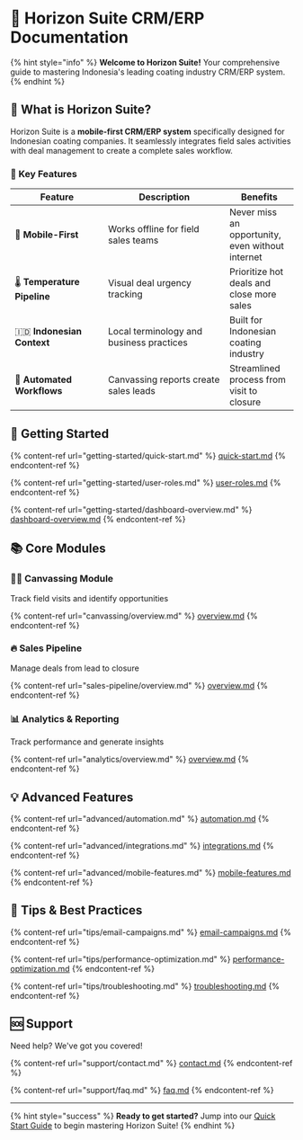 # 🏢 Horizon Suite CRM/ERP Documentation

{% hint style="info" %}
**Welcome to Horizon Suite!** Your comprehensive guide to mastering Indonesia's leading coating industry CRM/ERP system.
{% endhint %}

## 🎯 What is Horizon Suite?

Horizon Suite is a **mobile-first CRM/ERP system** specifically designed for Indonesian coating companies. It seamlessly integrates field sales activities with deal management to create a complete sales workflow.

### 🌟 Key Features

<table>
  <thead>
    <tr>
      <th width="150">Feature</th>
      <th width="200">Description</th>
      <th>Benefits</th>
    </tr>
  </thead>
  <tbody>
    <tr>
      <td>📱 <strong>Mobile-First</strong></td>
      <td>Works offline for field sales teams</td>
      <td>Never miss an opportunity, even without internet</td>
    </tr>
    <tr>
      <td>🌡️ <strong>Temperature Pipeline</strong></td>
      <td>Visual deal urgency tracking</td>
      <td>Prioritize hot deals and close more sales</td>
    </tr>
    <tr>
      <td>🇮🇩 <strong>Indonesian Context</strong></td>
      <td>Local terminology and business practices</td>
      <td>Built for Indonesian coating industry</td>
    </tr>
    <tr>
      <td>🔄 <strong>Automated Workflows</strong></td>
      <td>Canvassing reports create sales leads</td>
      <td>Streamlined process from visit to closure</td>
    </tr>
  </tbody>
</table>

## 🚀 Getting Started

{% content-ref url="getting-started/quick-start.md" %}
[quick-start.md](getting-started/quick-start.md)
{% endcontent-ref %}

{% content-ref url="getting-started/user-roles.md" %}
[user-roles.md](getting-started/user-roles.md)
{% endcontent-ref %}

{% content-ref url="getting-started/dashboard-overview.md" %}
[dashboard-overview.md](getting-started/dashboard-overview.md)
{% endcontent-ref %}

## 📚 Core Modules

### 🏃‍♂️ Canvassing Module
Track field visits and identify opportunities

{% content-ref url="canvassing/overview.md" %}
[overview.md](canvassing/overview.md)
{% endcontent-ref %}

### 🔥 Sales Pipeline
Manage deals from lead to closure

{% content-ref url="sales-pipeline/overview.md" %}
[overview.md](sales-pipeline/overview.md)
{% endcontent-ref %}

### 📊 Analytics & Reporting
Track performance and generate insights

{% content-ref url="analytics/overview.md" %}
[overview.md](analytics/overview.md)
{% endcontent-ref %}

## 💡 Advanced Features

{% content-ref url="advanced/automation.md" %}
[automation.md](advanced/automation.md)
{% endcontent-ref %}

{% content-ref url="advanced/integrations.md" %}
[integrations.md](advanced/integrations.md)
{% endcontent-ref %}

{% content-ref url="advanced/mobile-features.md" %}
[mobile-features.md](advanced/mobile-features.md)
{% endcontent-ref %}

## 📧 Tips & Best Practices

{% content-ref url="tips/email-campaigns.md" %}
[email-campaigns.md](tips/email-campaigns.md)
{% endcontent-ref %}

{% content-ref url="tips/performance-optimization.md" %}
[performance-optimization.md](tips/performance-optimization.md)
{% endcontent-ref %}

{% content-ref url="tips/troubleshooting.md" %}
[troubleshooting.md](tips/troubleshooting.md)
{% endcontent-ref %}

## 🆘 Support

Need help? We've got you covered!

{% content-ref url="support/contact.md" %}
[contact.md](support/contact.md)
{% endcontent-ref %}

{% content-ref url="support/faq.md" %}
[faq.md](support/faq.md)
{% endcontent-ref %}

---

{% hint style="success" %}
**Ready to get started?** Jump into our [Quick Start Guide](getting-started/quick-start.md) to begin mastering Horizon Suite!
{% endhint %} 